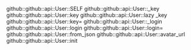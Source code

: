 github::github::api::User::SELF
github::github::api::User::_key
github::github::api::User::key
github::github::api::User::lazy _key
github::github::api::User::key=
github::github::api::User::_login
github::github::api::User::login
github::github::api::User::login=
github::github::api::User::from_json
github::github::api::User::avatar_url
github::github::api::User::init